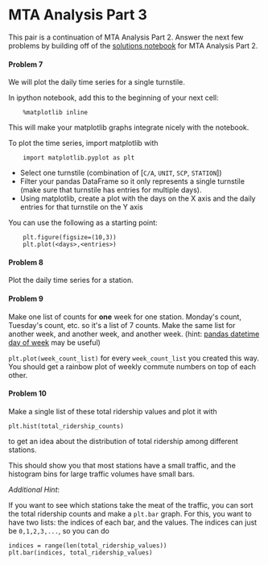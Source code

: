 # MTA Analysis Part 3

This pair is a continuation of MTA Analysis Part 2. Answer the next few problems by building off of the [solutions 
notebook](../mta-pair-2/solution/mta-pair-2-solution.ipynb) for MTA Analysis Part 2.

#### Problem 7

We will plot the daily time series for a single turnstile.

In ipython notebook, add this to the beginning of your next cell:
```
    %matplotlib inline
```
This will make your matplotlib graphs integrate nicely with the
notebook. 

To plot the time series, import matplotlib with
```
    import matplotlib.pyplot as plt
```
- Select one turnstile (combination of [`C/A`, `UNIT`, `SCP`, `STATION`])
- Filter your pandas DataFrame so it only represents a single turnstile (make sure that turnstile has entries for multiple days).
- Using matplotlib, create a plot with the days on the X axis and the daily entries for that turnstile on the Y axis

You can use the following as a starting point:
```
    plt.figure(figsize=(10,3))
    plt.plot(<days>,<entries>)
```
#### Problem 8

Plot the daily time series for a station.

#### Problem 9

Make one list of counts for **one** week for one station. Monday's
count, Tuesday's count, etc. so it's a list of 7 counts.
Make the same list for another week, and another week, and another
week. (hint: [pandas datetime day of week](https://pandas.pydata.org/pandas-docs/stable/reference/api/pandas.Series.dt.dayofweek.html#pandas.Series.dt.dayofweek) may be useful)

`plt.plot(week_count_list)` for every `week_count_list` you created
this way. You should get a rainbow plot of weekly commute numbers on
top of each other.


#### Problem 10

Make a single list of these total ridership values and plot it with

    plt.hist(total_ridership_counts)

to get an idea about the distribution of total ridership among
different stations.

This should show you that most stations have a small traffic, and the
histogram bins for large traffic volumes have small bars.

*Additional Hint*:

If you want to see which stations take the meat of the traffic, you
can sort the total ridership counts and make a `plt.bar` graph. For
this, you want to have two lists: the indices of each bar, and the
values. The indices can just be `0,1,2,3,...`, so you can do

    indices = range(len(total_ridership_values))
    plt.bar(indices, total_ridership_values)
